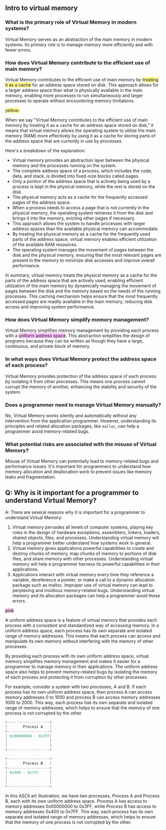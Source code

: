 ## Intro to virtual memory
### What is the primary role of Virtual Memory in modern systems?

Virtual Memory serves as an abstraction of the main memory in modern systems. Its primary role is to manage memory more efficiently and with fewer errors.

### How does Virtual Memory contribute to the efficient use of main memory?

Virtual Memory contributes to the efficient use of main memory by <span style="background:#fff88f">treating it as a cache</span> for an address space stored on disk. This approach allows for a larger address space than what is physically available in the main memory, enabling more processes to run simultaneously and larger processes to operate without encountering memory limitations.

<span style="background:#fff88f">yellow:</span>

When we say "Virtual Memory contributes to the efficient use of main memory by treating it as a cache for an address space stored on disk," it means that virtual memory allows the operating system to utilize the main memory (RAM) more effectively by using it as a cache for storing parts of the address space that are currently in use by processes.

Here's a breakdown of the explanation:

- Virtual memory provides an abstraction layer between the physical memory and the processes running on the system.
- The complete address space of a process, which includes the code, data, and stack, is divided into fixed-size blocks called pages.
- Only a portion of the address space that is actively being used by a process is kept in the physical memory, while the rest is stored on the disk.
- The physical memory acts as a cache for the frequently accessed pages of the address space.
- When a process needs to access a page that is not currently in the physical memory, the operating system retrieves it from the disk and brings it into the memory, evicting other pages if necessary.
- This approach allows the system to handle processes with larger address spaces than the available physical memory can accommodate.
- By treating the physical memory as a cache for the frequently used parts of the address space, virtual memory enables efficient utilization of the available RAM resources.
- The operating system manages the movement of pages between the disk and the physical memory, ensuring that the most relevant pages are present in the memory to minimize disk accesses and improve overall performance.

In summary, virtual memory treats the physical memory as a cache for the parts of the address space that are actively used, enabling efficient utilization of the main memory by dynamically managing the movement of pages between the disk and the memory based on the needs of the running processes. This caching mechanism helps ensure that the most frequently accessed pages are readily available in the main memory, reducing disk access and improving system performance.

### How does Virtual Memory simplify memory management?

Virtual Memory simplifies memory management by providing each process with a <span style="background:#fdbfff">uniform address space</span>. This abstraction simplifies the design of programs because they can be written as though they have a large, continuous, and private block of memory.

### In what ways does Virtual Memory protect the address space of each process?

Virtual Memory provides protection of the address space of each process by isolating it from other processes. This means one process cannot corrupt the memory of another, enhancing the stability and security of the system.

### Does a programmer need to manage Virtual Memory manually?

No, Virtual Memory works silently and automatically without any intervention from the application programmer. However, understanding its principles and related allocation packages, like `malloc`, can help a programmer avoid memory-related bugs.

### What potential risks are associated with the misuse of Virtual Memory?

Misuse of Virtual Memory can potentially lead to memory-related bugs and performance issues. It's important for programmers to understand how memory allocation and deallocation work to prevent issues like memory leaks and fragmentation.

## Q: Why is it important for a programmer to understand Virtual Memory?

A: There are several reasons why it is important for a programmer to understand Virtual Memory:

1.  Virtual memory pervades all levels of computer systems, playing key roles in the design of hardware exceptions, assemblers, linkers, loaders, shared objects, files, and processes. Understanding virtual memory will help a programmer better understand how systems work in general.
2.  Virtual memory gives applications powerful capabilities to create and destroy chunks of memory, map chunks of memory to portions of disk files, and share memory with other processes. Understanding virtual memory will help a programmer harness its powerful capabilities in their applications.
3.  Applications interact with virtual memory every time they reference a variable, dereference a pointer, or make a call to a dynamic allocation package such as malloc. Improper use of virtual memory can lead to perplexing and insidious memory-related bugs. Understanding virtual memory and its allocation packages can help a programmer avoid these errors.

<mark style="background: #FFB8EBA6;">pink</mark>

A uniform address space is a feature of virtual memory that provides each process with a consistent and standardized way of accessing memory. In a uniform address space, each process has its own separate and isolated range of memory addresses. This means that each process can access and manipulate its own memory without interfering with the memory of other processes.

By providing each process with its own uniform address space, virtual memory simplifies memory management and makes it easier for a programmer to manage memory in their applications. The uniform address space also helps to prevent memory-related bugs by isolating the memory of each process and protecting it from corruption by other processes.

For example, consider a system with two processes, A and B. If each process has its own uniform address space, then process A can access memory addresses 0 to 1000 and process B can access memory addresses 1000 to 2000. This way, each process has its own separate and isolated range of memory addresses, which helps to ensure that the memory of one process is not corrupted by the other.

```c
+-------------------+
|       Process A   |
+-------------------+
| 0x00000000 - 0x3FF|
|                   |
|                   |
+-------------------+

+-------------------+
|       Process B   |
+-------------------+
| 0x400 - 0x7FF     |
|                   |
|                   |
+-------------------+
```
In this ASCII art illustration, we have two processes, Process A and Process B, each with its own uniform address space. Process A has access to memory addresses 0x00000000 to 0x3FF, while Process B has access to memory addresses 0x400 to 0x7FF. This way, each process has its own separate and isolated range of memory addresses, which helps to ensure that the memory of one process is not corrupted by the other.

